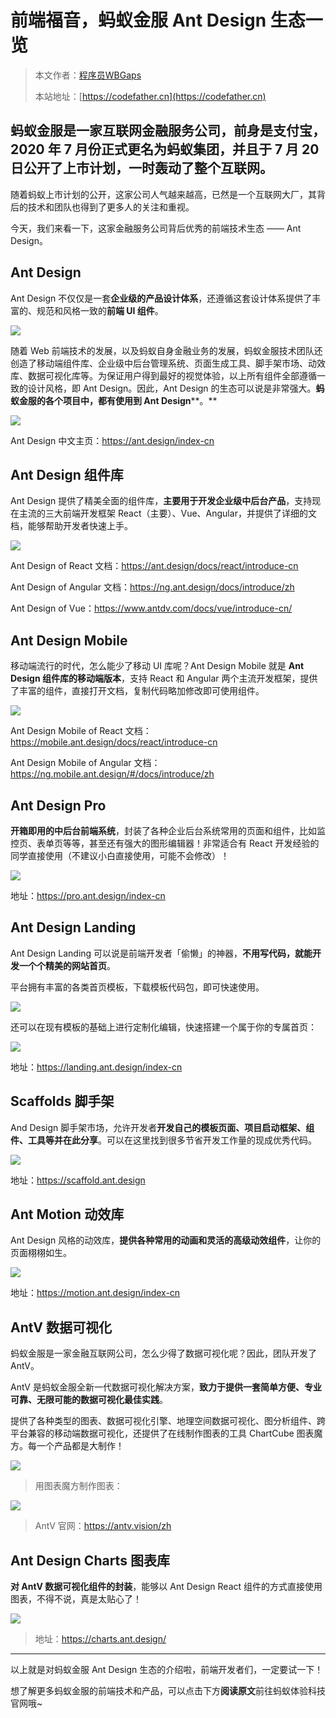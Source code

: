 # 前端福音，蚂蚁金服 Ant Design 生态一览

> 本文作者：[程序员WBGaps](https://yuyuanweb.feishu.cn/wiki/Abldw5WkjidySxkKxU2cQdAtnah)
>
> 本站地址：[https://codefather.cn](https://codefather.cn)

## 蚂蚁金服是一家互联网金融服务公司，前身是支付宝，2020 年 7 月份正式更名为蚂蚁集团，并且于 7 月 20 日公开了上市计划，一时轰动了整个互联网。 

随着蚂蚁上市计划的公开，这家公司人气越来越高，已然是一个互联网大厂，其背后的技术和团队也得到了更多人的关注和重视。

今天，我们来看一下，这家金融服务公司背后优秀的前端技术生态 —— Ant Design。

## **Ant Design**

Ant Design 不仅仅是一套**企业级的产品设计体系**，还遵循这套设计体系提供了丰富的、规范和风格一致的**前端 UI 组件**。

![](https://pic.yupi.icu/5563/202311091051574.png)

随着 Web 前端技术的发展，以及蚂蚁自身金融业务的发展，蚂蚁金服技术团队还创造了移动端组件库、企业级中后台管理系统、页面生成工具、脚手架市场、动效库、数据可视化库等。为保证用户得到最好的视觉体验，以上所有组件全部遵循一致的设计风格，即 Ant Design。因此，Ant Design 的生态可以说是非常强大。**蚂蚁金服的各个项目中，都有使用到 Ant Design****。**

![](https://pic.yupi.icu/5563/202311091051598.png)

Ant Design 中文主页：https://ant.design/index-cn



## **Ant Design 组件库**

Ant Design 提供了精美全面的组件库，**主要用于开发企业级中后台产品**，支持现在主流的三大前端开发框架 React（主要）、Vue、Angular，并提供了详细的文档，能够帮助开发者快速上手。

![](https://pic.yupi.icu/5563/202311091051560.png)

Ant Design of React 文档：https://ant.design/docs/react/introduce-cn

Ant Design of Angular 文档：https://ng.ant.design/docs/introduce/zh

Ant Design of Vue：https://www.antdv.com/docs/vue/introduce-cn/



## **Ant Design Mobile**

移动端流行的时代，怎么能少了移动 UI 库呢？Ant Design Mobile 就是 **Ant Design 组件库的移动端版本**，支持 React 和 Angular 两个主流开发框架，提供了丰富的组件，直接打开文档，复制代码略加修改即可使用组件。

![](https://pic.yupi.icu/5563/202311091051570.png)

Ant Design Mobile of React 文档：https://mobile.ant.design/docs/react/introduce-cn

Ant Design Mobile of Angular 文档：https://ng.mobile.ant.design/#/docs/introduce/zh



## **Ant Design Pro**

**开箱即用的中后台前端系统**，封装了各种企业后台系统常用的页面和组件，比如监控页、表单页等等，甚至还有强大的图形编辑器！非常适合有 React 开发经验的同学直接使用（不建议小白直接使用，可能不会修改）！

![](https://pic.yupi.icu/5563/202311091051565.png)

地址：https://pro.ant.design/index-cn



## **Ant Design Landing**

Ant Design Landing 可以说是前端开发者「偷懒」的神器，**不用写代码，就能开发一个个精美的网站首页**。

平台拥有丰富的各类首页模板，下载模板代码包，即可快速使用。

![](https://pic.yupi.icu/5563/202311091051619.png)

还可以在现有模板的基础上进行定制化编辑，快速搭建一个属于你的专属首页：

![](https://pic.yupi.icu/5563/202311091051199.png)

地址：https://landing.ant.design/index-cn





## **Scaffolds 脚手架**

And Design 脚手架市场，允许开发者**开发自己的模板页面、项目启动框架、组件、工具等并在此分享**。可以在这里找到很多节省开发工作量的现成优秀代码。

![](https://pic.yupi.icu/5563/202311091051187.png)

地址：https://scaffold.ant.design



## **Ant Motion 动效库**

Ant Design 风格的动效库，**提供各种常用的动画和灵活的高级动效组件**，让你的页面栩栩如生。

![](https://pic.yupi.icu/5563/202311091051151.png)

地址：https://motion.ant.design/index-cn



## **AntV 数据可视化**

蚂蚁金服是一家金融互联网公司，怎么少得了数据可视化呢？因此，团队开发了 AntV。

AntV 是蚂蚁金服全新一代数据可视化解决方案，**致力于提供一套简单方便、专业可靠、无限可能的数据可视化最佳实践**。

提供了各种类型的图表、数据可视化引擎、地理空间数据可视化、图分析组件、跨平台兼容的移动端数据可视化，还提供了在线制作图表的工具 ChartCube 图表魔方。每一个产品都是大制作！

![](https://pic.yupi.icu/5563/202311091051167.png)

> 用图表魔方制作图表：

![](https://pic.yupi.icu/5563/202311091051211.png)

> AntV 官网：https://antv.vision/zh



## **Ant Design Charts 图表库**

**对 AntV 数据可视化组件的封装**，能够以 Ant Design React 组件的方式直接使用图表，不得不说，真是太贴心了！

![](https://pic.yupi.icu/5563/202311091051289.png)



> 地址：https://charts.ant.design/



------

以上就是对蚂蚁金服 Ant Design 生态的介绍啦，前端开发者们，一定要试一下！

想了解更多蚂蚁金服的前端技术和产品，可以点击下方**阅读原文**前往蚂蚁体验科技官网哦~
